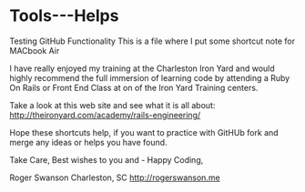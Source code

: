 Tools---Helps
=============

Testing GitHub Functionality This is a file where I put some shortcut note for MACbook Air

I have really enjoyed my training at the Charleston Iron Yard and would highly recommend the full immersion of 
learning code by attending a Ruby On Rails or Front End Class at on of the Iron Yard Training centers.

Take a look at this web site and see what it is all about: http://theironyard.com/academy/rails-engineering/

Hope these shortcuts help, if you want to practice with GitHUb fork and merge any ideas or helps you have found.

Take Care,
Best wishes to you and - Happy Coding,

Roger Swanson
Charleston, SC
http://rogerswanson.me

